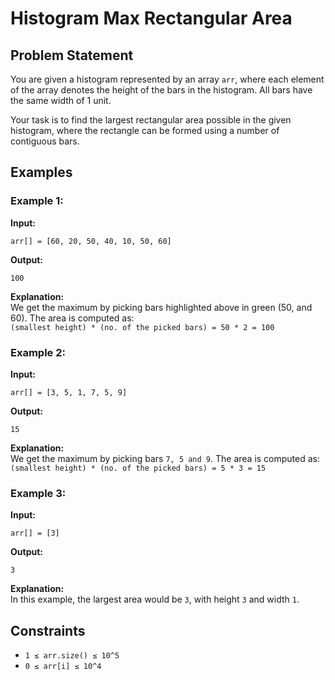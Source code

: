 # Histogram Max Rectangular Area


## Problem Statement
You are given a histogram represented by an array `arr`, where each element of the array denotes the height of the bars in the histogram. All bars have the same width of 1 unit.

Your task is to find the largest rectangular area possible in the given histogram, where the rectangle can be formed using a number of contiguous bars.

## Examples

### Example 1:
**Input:**  
```
arr[] = [60, 20, 50, 40, 10, 50, 60]
```
**Output:**  
```
100
```
**Explanation:**  
We get the maximum by picking bars highlighted above in green (50, and 60). The area is computed as:  
`(smallest height) * (no. of the picked bars) = 50 * 2 = 100`

### Example 2:
**Input:**  
```
arr[] = [3, 5, 1, 7, 5, 9]
```
**Output:**  
```
15
```
**Explanation:**  
We get the maximum by picking bars `7, 5 and 9`. The area is computed as:  
`(smallest height) * (no. of the picked bars) = 5 * 3 = 15`

### Example 3:
**Input:**  
```
arr[] = [3]
```
**Output:**  
```
3
```
**Explanation:**  
In this example, the largest area would be `3`, with height `3` and width `1`.

## Constraints
- `1 ≤ arr.size() ≤ 10^5`
- `0 ≤ arr[i] ≤ 10^4`

